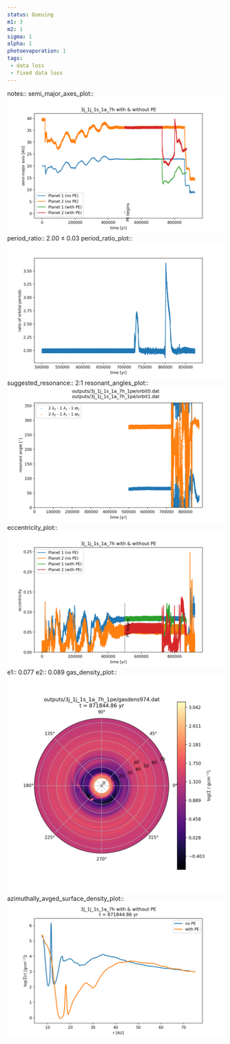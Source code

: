 ```yaml
---
status: Queuing
m1: 3
m2: 1
sigma: 1
alpha: 1
photoevaporation: 1
tags:
 - data loss
 - fixed data loss
---
```


notes::
semi_major_axes_plot:: ![semi_major_axes_3j_1j_1s_1a_7h_1pe.png](plots/semi_major_axes/semi_major_axes_3j_1j_1s_1a_7h_1pe.png)
period_ratio:: 2.00 ± 0.03
period_ratio_plot:: ![period_ratio_3j_1j_1s_1a_7h_1pe.png](plots/period_ratio/period_ratio_3j_1j_1s_1a_7h_1pe.png)
suggested_resonance:: 2:1
resonant_angles_plot:: ![resonant_angles_3j_1j_1s_1a_7h_1pe.png](plots/resonant_angles/resonant_angles_3j_1j_1s_1a_7h_1pe.png)
eccentricity_plot:: ![eccentricity_3j_1j_1s_1a_7h_1pe.png](plots/eccentricity/eccentricity_3j_1j_1s_1a_7h_1pe.png)
e1:: 0.077
e2:: 0.089
gas_density_plot:: ![gas_density_3j_1j_1s_1a_7h_1pe.png](plots/gas_density/gas_density_3j_1j_1s_1a_7h_1pe.png)
azimuthally_avged_surface_density_plot:: ![azimuthally_avged_surface_density_3j_1j_1s_1a_7h_1pe.png](plots/azimuthally_avged_surface_density/azimuthally_avged_surface_density_3j_1j_1s_1a_7h_1pe.png)
